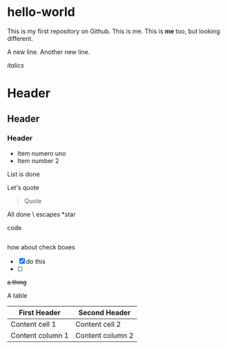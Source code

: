# hello-world
This is my first repository on Github.
This is me. This is **me** too, but looking different.


A new line.
Another new line.

_italics_
# Header
## Header
### Header

* Item numero uno
* Item number 2

List is done

Let's quote
> Quote

All done
\ escapes
\*star

code
``` some code
```

how about check boxes
- [x] do this
- [ ]
<del>a thing</del>

A table

First Header | Second Header
------------ | -------------
Content cell 1 | Content cell 2
Content column 1 | Content column 2
